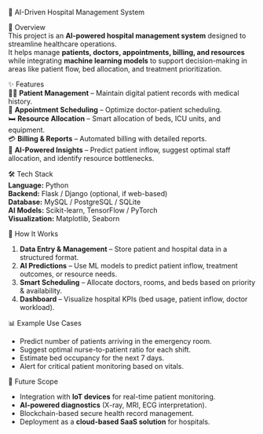 🏥 AI-Driven Hospital Management System  

📌 Overview  
This project is an **AI-powered hospital management system** designed to streamline healthcare operations.  
It helps manage **patients, doctors, appointments, billing, and resources** while integrating **machine learning models** to support decision-making in areas like patient flow, bed allocation, and treatment prioritization.  

✨ Features  
👩‍⚕️ **Patient Management** – Maintain digital patient records with medical history.  
📅 **Appointment Scheduling** – Optimize doctor-patient scheduling.  
🛏️ **Resource Allocation** – Smart allocation of beds, ICU units, and equipment.  
💳 **Billing & Reports** – Automated billing with detailed reports.  
🤖 **AI-Powered Insights** – Predict patient inflow, suggest optimal staff allocation, and identify resource bottlenecks.  

🛠️ Tech Stack  
**Language:** Python  
**Backend:** Flask / Django (optional, if web-based)  
**Database:** MySQL / PostgreSQL / SQLite  
**AI Models:** Scikit-learn, TensorFlow / PyTorch  
**Visualization:** Matplotlib, Seaborn  

🚀 How It Works  
1. **Data Entry & Management** – Store patient and hospital data in a structured format.  
2. **AI Predictions** – Use ML models to predict patient inflow, treatment outcomes, or resource needs.  
3. **Smart Scheduling** – Allocate doctors, rooms, and beds based on priority & availability.  
4. **Dashboard** – Visualize hospital KPIs (bed usage, patient inflow, doctor workload).  

📊 Example Use Cases  
- Predict number of patients arriving in the emergency room.  
- Suggest optimal nurse-to-patient ratio for each shift.  
- Estimate bed occupancy for the next 7 days.  
- Alert for critical patient monitoring based on vitals.  

🔮 Future Scope  
- Integration with **IoT devices** for real-time patient monitoring.  
- **AI-powered diagnostics** (X-ray, MRI, ECG interpretation).  
- Blockchain-based secure health record management.  
- Deployment as a **cloud-based SaaS solution** for hospitals.  
